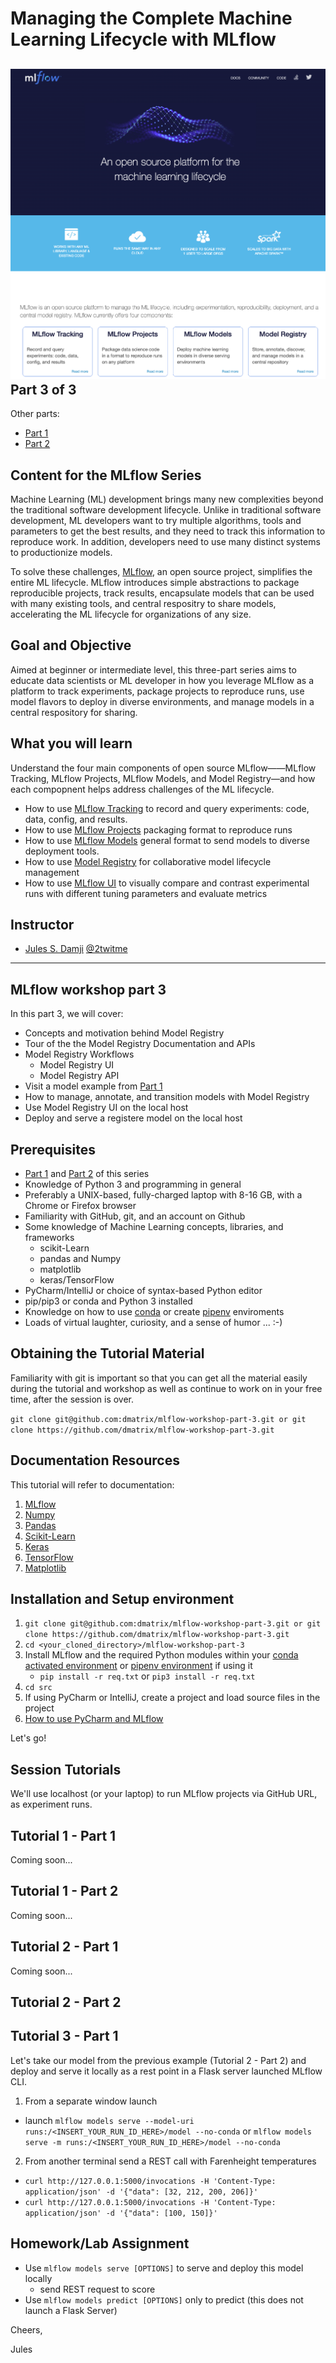  Managing the Complete Machine Learning Lifecycle with MLflow
=============================================================
![](images/mlflow-workshop.png)
Part 3 of 3
-----------
Other parts:
- [Part 1](https://github.com/dmatrix/mlflow-workshop-part-1)
- [Part 2](https://github.com/dmatrix/mlflow-workshop-part-2)

Content for the MLflow Series
-----------------------------
Machine Learning (ML) development brings many new complexities beyond the traditional software development lifecycle. Unlike in traditional software development, ML developers want to try multiple algorithms, tools and parameters to get the best results, and they need to track this information to reproduce work. In addition, developers need to use many distinct systems to productionize models.

To solve these challenges, [MLflow](https://mlflow.org), an open source project, simplifies the entire ML lifecycle. MLflow introduces simple abstractions to package reproducible projects, track results, 
encapsulate models that can be used with many existing tools, and central respositry to share models,
accelerating the ML lifecycle for organizations of any size.

Goal and Objective
------------------
Aimed at beginner or intermediate level, this three-part series aims to educate data scientists or ML developer in how you 
leverage MLflow as a platform to track experiments, package projects to reproduce runs, use model flavors to deploy in diverse environments, and manage models in a central respository for sharing.

What you will learn
-------------------
Understand the four main components of open source MLflow——MLflow Tracking, MLflow Projects, MLflow Models, and Model Registry—and how each compopnent helps address challenges of the ML lifecycle.
 * How to use [MLflow Tracking](https://mlflow.org/docs/latest/tracking.html) to record and query experiments: code, data, config, and results.
 * How to use [MLflow Projects](https://mlflow.org/docs/latest/projects.html) packaging format to reproduce runs
 * How to use [MLflow Models](https://mlflow.org/docs/latest/models.html) general format to send models to diverse deployment tools.
 * How to use [Model Registry](https://mlflow.org/docs/latest/model-registry.html) for collaborative model lifecycle management
 * How to use [MLflow UI](https://mlflow.org/docs/latest/tracking.html#tracking-ui) to visually compare and contrast experimental runs with different tuning parameters and evaluate metrics


Instructor
-----------

- [Jules S. Damji](https://www.linkedin.com/in/dmatrix/) [@2twitme](https://twitter.com/2twitme) 
---

MLflow workshop part 3
----------------------

In this part 3, we will cover:
 * Concepts and motivation behind Model Registry
 * Tour of the the Model Registry Documentation and APIs
 * Model Registry Workflows
   * Model Registry UI
   * Model Registry API
 * Visit a model example from [Part 1](https://github.com/dmatrix/mlflow-workshop-part-1)
 * How to manage, annotate, and transition models with Model Registry
 * Use Model Registry UI on the local host
 * Deploy and serve a registere model on the local host

Prerequisites
-------------
* [Part 1](https://github.com/dmatrix/mlflow-workshop-part-1) and [Part 2](https://github.com/dmatrix/mlflow-workshop-part-2) of this series
* Knowledge of Python 3 and programming in general
* Preferably a UNIX-based, fully-charged laptop with 8-16 GB, with a Chrome or Firefox browser
* Familiarity with GitHub, git, and an account on Github
* Some knowledge of Machine Learning concepts, libraries, and frameworks 
     * scikit-Learn
     * pandas and Numpy
     * matplotlib
     * keras/TensorFlow
* PyCharm/IntelliJ or choice of syntax-based Python editor
* pip/pip3 or conda and Python 3 installed
* Knowledge on how to use [conda](https://docs.conda.io/projects/conda/en/latest/user-guide/install/) or create [pipenv](https://pypi.org/project/pipenv/) enviroments 
* Loads of virtual laughter, curiosity, and a sense of humor ... :-)

Obtaining the Tutorial Material
--------------------------------

Familiarity with git is important so that you can get all the material easily during the tutorial and
workshop as well as continue to work on in your free time, after the session is over.

```git clone git@github.com:dmatrix/mlflow-workshop-part-3.git or git clone https://github.com/dmatrix/mlflow-workshop-part-3.git```

Documentation Resources
-----------------------

This tutorial will refer to documentation: 

1. [MLflow](https://mlflow.org/docs/latest/index.html)
3. [Numpy](https://numpy.org/devdocs/user/quickstart.html)
4. [Pandas](https://pandas.pydata.org/pandas-docs/stable/reference/index.html)
5. [Scikit-Learn](https://scikit-learn.org/stable/index.html)
6. [Keras](https://keras.io/optimizers/)
7. [TensorFlow](https://tensorflow.org)
8. [Matplotlib](https://matplotlib.org/3.2.0/tutorials/introductory/pyplot.html)

Installation and Setup environment
----------------------------------

1. ```git clone git@github.com:dmatrix/mlflow-workshop-part-3.git or git clone https://github.com/dmatrix/mlflow-workshop-part-3.git```
2. `cd <your_cloned_directory>/mlflow-workshop-part-3`
3. Install MLflow and the required Python modules within your [conda activated environment](https://docs.conda.io/projects/conda/en/latest/user-guide/install/) or [pipenv environment](https://pypi.org/project/pipenv) if using it
    * `pip install -r req.txt` or `pip3 install -r req.txt`
5. `cd src`
6. If using PyCharm or IntelliJ, create a project and load source files in the project
7. [How to use PyCharm and MLflow](https://www.youtube.com/watch?v=yzn1hNkQuWA&feature=youtu.be)

Let's go!

Session Tutorials
-----------------

We'll use localhost (or your laptop) to run MLflow projects via GitHub URL, as experiment runs.

Tutorial 1 - Part 1 
-------------------

Coming soon...


Tutorial 1 - Part 2
-------------------

Coming soon...


Tutorial 2 - Part 1
-------------------

Coming soon...
 
 Tutorial 2 - Part 2
 -------------------
 

 
 Tutorial 3 - Part 1
 --------------------
 
Let's take our model from the previous example (Tutorial 2 - Part 2) and deploy and serve it locally as
a rest point in a Flask server launched MLflow CLI. 

1. From a separate window launch 
 * launch ```mlflow models serve --model-uri runs:/<INSERT_YOUR_RUN_ID_HERE>/model --no-conda``` or ```mlflow models serve -m runs:/<INSERT_YOUR_RUN_ID_HERE>/model --no-conda```
2. From another terminal send a REST call with Farenheight temperatures
  * ```curl http://127.0.0.1:5000/invocations -H 'Content-Type: application/json' -d '{"data": [32, 212, 200, 206]}'```
  * ```curl http://127.0.0.1:5000/invocations -H 'Content-Type: application/json' -d '{"data": [100, 150]}'```

Homework/Lab Assignment
-----------------------

* Use ```mlflow models serve [OPTIONS]``` to serve and deploy this model locally
  * send REST request to score
 * Use ```mlflow models predict [OPTIONS]``` only to predict (this does not launch a Flask Server)
     

Cheers,

Jules
